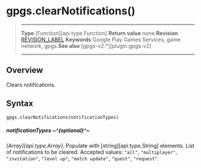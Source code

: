 # gpgs.clearNotifications()

> --------------------- ------------------------------------------------------------------------------------------
> __Type__              [Function][api.type.Function]
> __Return value__      none
> __Revision__          [REVISION_LABEL](REVISION_URL)
> __Keywords__          Google Play Games Services, game network, gpgs
> __See also__          [gpgs-v2.*][plugin.gpgs-v2]
> --------------------- ------------------------------------------------------------------------------------------

## Overview

Clears notifications.

## Syntax

	gpgs.clearNotifications(notificationTypes)

##### notificationTypes ~^(optional)^~
_[Array][api.type.Array]._ Populate with [string][api.type.String] elements. List of notifications to be cleared. Accepted values: `"all"`, `"multiplayer"`, `"invitation"`, `"level up"`, `"match update"`, `"quest"`, `"request"`.